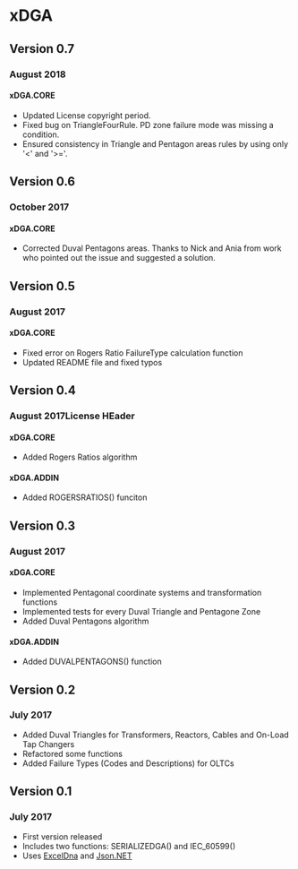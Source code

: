 # xDGA

## Version 0.7
### August 2018

#### xDGA.CORE
* Updated License copyright period.
* Fixed bug on TriangleFourRule. PD zone failure mode was missing a condition.
* Ensured consistency in Triangle and Pentagon areas rules by using only '<' and '>='.

## Version 0.6
### October 2017

#### xDGA.CORE
* Corrected Duval Pentagons areas. Thanks to Nick and Ania from work who
  pointed out the issue and suggested a solution.

## Version 0.5
### August 2017

#### xDGA.CORE
* Fixed error on Rogers Ratio FailureType calculation function
* Updated README file and fixed typos

## Version 0.4
### August 2017License HEader

#### xDGA.CORE
* Added Rogers Ratios algorithm

#### xDGA.ADDIN
* Added ROGERSRATIOS() funciton

## Version 0.3
### August 2017

#### xDGA.CORE
* Implemented Pentagonal coordinate systems and transformation functions
* Implemented tests for every Duval Triangle and Pentagone Zone
* Added Duval Pentagons algorithm

#### xDGA.ADDIN
* Added DUVALPENTAGONS() function

## Version 0.2
### July 2017

* Added Duval Triangles for Transformers, Reactors, Cables and On-Load Tap Changers
* Refactored some functions
* Added Failure Types (Codes and Descriptions) for OLTCs

## Version 0.1
### July 2017

* First version released
* Includes two functions: SERIALIZEDGA() and IEC_60599()
* Uses [ExcelDna](https://excel-dna.net/) and [Json.NET](http://www.newtonsoft.com/json)